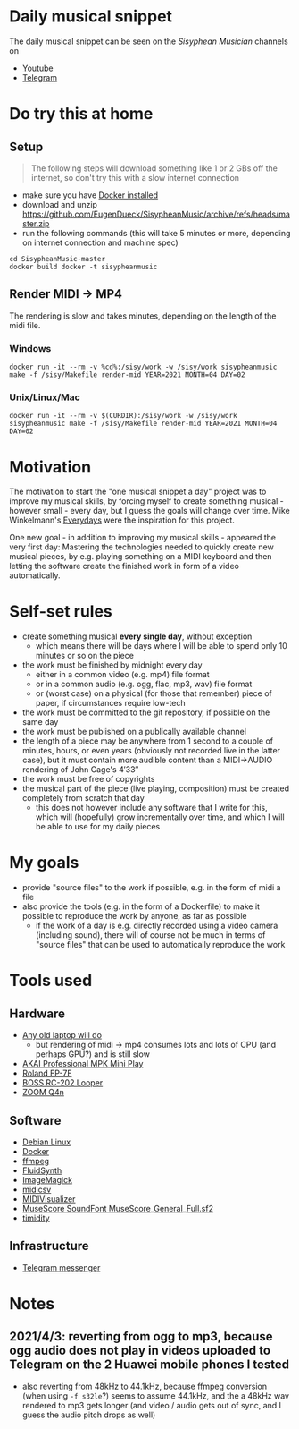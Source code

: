 # Daily musical snippet

The daily musical snippet can be seen on the *Sisyphean Musician* channels on
- [Youtube](https://www.youtube.com/channel/UCGF-056DP2TMoM7onyGPAUw)
- [Telegram](https://t.me/s/SisypheanMusic)

# Do try this at home

## Setup

> The following steps will download something like 1 or 2 GBs off the internet, so don't try this with a slow internet connection

- make sure you have [Docker installed](https://docs.docker.com/get-started/#download-and-install-docker)
- download and unzip https://github.com/EugenDueck/SisypheanMusic/archive/refs/heads/master.zip
- run the following commands (this will take 5 minutes or more, depending on internet connection and machine spec)
```
cd SisypheanMusic-master
docker build docker -t sisypheanmusic
```

## Render MIDI -> MP4

The rendering is slow and takes minutes, depending on the length of the midi file.

### Windows
```
docker run -it --rm -v %cd%:/sisy/work -w /sisy/work sisypheanmusic make -f /sisy/Makefile render-mid YEAR=2021 MONTH=04 DAY=02
```

### Unix/Linux/Mac
```
docker run -it --rm -v $(CURDIR):/sisy/work -w /sisy/work sisypheanmusic make -f /sisy/Makefile render-mid YEAR=2021 MONTH=04 DAY=02
```

# Motivation

The motivation to start the "one musical snippet a day" project was to improve my musical skills, by forcing myself to create something musical - however small - every day, but I guess the goals will change over time. Mike Winkelmann's [Everydays](https://www.beeple-crap.com/everydays) were the inspiration for this project.

One new goal - in addition to improving my musical skills - appeared the very first day: Mastering the technologies needed to quickly create new musical pieces, by e.g. playing something on a MIDI keyboard and then letting the software create the finished work in form of a video automatically.

# Self-set rules

- create something musical **every single  day**, without exception
  - which means there will be days where I will be able to spend only 10 minutes or so on the piece
- the work must be finished by midnight every day
  - either in a common video (e.g. mp4) file format
  - or in a common audio (e.g. ogg, flac, mp3, wav) file format
  - or (worst case) on a physical (for those that remember) piece of paper, if circumstances require low-tech
- the work must be committed to the git repository, if possible on the same day
- the work must be published on a publically available channel
- the length of a piece may be anywhere from 1 second to a couple of minutes, hours, or even years (obviously not recorded live in the latter case), but it must contain more audible content than a MIDI->AUDIO rendering of John Cage's 4′33″
- the work must be free of copyrights
- the musical part of the piece (live playing, composition) must be created completely from scratch that day
  - this does not however include any software that I write for this, which will (hopefully) grow incrementally over time, and which I will be able to use for my daily pieces

# My goals

- provide "source files" to the work if possible, e.g. in the form of midi a file
- also provide the tools (e.g. in the form of a Dockerfile) to make it possible to reproduce the work by anyone, as far as possible
  - if the work of a day is e.g. directly recorded using a video camera (including sound), there will of course not be much in terms of "source files" that can be used to automatically reproduce the work

# Tools used

## Hardware

- [Any old laptop will do](https://psref.lenovo.com/syspool/Sys/PDF/ThinkPad/ThinkPad_X1_Carbon_6th_Gen/ThinkPad_X1_Carbon_6th_Gen_Spec.PDF)
  - but rendering of midi -> mp4 consumes lots and lots of CPU (and perhaps GPU?) and is still slow
- [AKAI Professional MPK Mini Play](https://www.akaipro.com/mpk-mini-play-mpkminiplay)
- [Roland FP-7F](https://www.roland.com/global/products/fp-7f/)
- [BOSS RC-202 Looper](https://www.boss.info/global/products/rc-202/)
- [ZOOM Q4n](https://zoomcorp.com/en/jp/video-recorders/video-recorders/q4n/)

## Software

- [Debian Linux](https://www.debian.org/)
- [Docker](https://www.docker.com/)
- [ffmpeg](https://ffmpeg.org/)
- [FluidSynth](https://www.fluidsynth.org/)
- [ImageMagick](https://imagemagick.org/)
- [midicsv](https://www.fourmilab.ch/webtools/midicsv/)
- [MIDIVisualizer](https://github.com/kosua20/MIDIVisualizer)
- [MuseScore SoundFont MuseScore_General_Full.sf2](https://musescore.org/en/handbook/3/soundfonts-and-sfz-files)
- [timidity](http://timidity.sourceforge.net/)

## Infrastructure
- [Telegram messenger](https://telegram.org/)

# Notes

## 2021/4/3: reverting from ogg to mp3, because ogg audio does not play in videos uploaded to Telegram on the 2 Huawei mobile phones I tested
- also reverting from 48kHz to 44.1kHz, because ffmpeg conversion (when using `-f s32le`?) seems to assume 44.1kHz, and the a 48kHz wav rendered to mp3 gets longer (and video / audio gets out of sync, and I guess the audio pitch drops as well)
